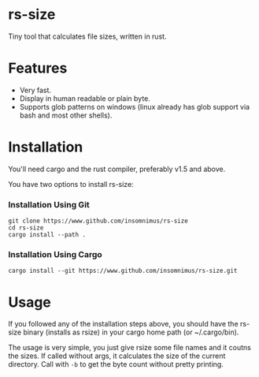 # rs-size

Tiny tool that calculates file sizes, written in rust.

# Features

-	Very fast.
-	Display in human readable or plain byte.
-	Supports glob patterns on windows (linux already has glob support via bash and most other shells).

# Installation

You'll need cargo and the rust compiler, preferably v1.5 and above.

You have two options to install rs-size:

### Installation Using Git

```
git clone https://www.github.com/insomnimus/rs-size
cd rs-size
cargo install --path .
```

### Installation Using Cargo

`cargo install --git https://www.github.com/insomnimus/rs-size.git`

# Usage

If you followed any of the installation steps above, you should have the rs-size binary (installs as rsize) in your cargo home path (or ~/.cargo/bin).

The usage is very simple, you just give rsize some file names and it coutns the sizes.
If called without args, it calculates the size of the current directory.
Call with `-b` to get the byte count without pretty printing.
